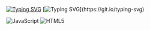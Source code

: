 [![Typing SVG](https://readme-typing-svg.herokuapp.com?font=Fira+Code&pause=1000&color=F70000&random=false&width=435&lines=Profilime+Ho%C5%9F+Geldiniz.+%3C3)](https://git.io/typing-svg)
[![Typing SVG](https://readme-typing-svg.herokuapp.com?font=Fira+Code&pause=1000&color=F70000&random=false&width=435&lines=Kulland%C4%B1%C4%9F%C4%B1m+K%C3%BCt%C3%BCphaneler.)](https://git.io/typing-svg)

  ![JavaScript](https://img.shields.io/badge/javascript-%23323330.svg?style=for-the-badge&logo=javascript&logoColor=%23F7DF1E) ![HTML5](https://img.shields.io/badge/html5-%23E34F26.svg?style=for-the-badge&logo=html5&logoColor=white)
